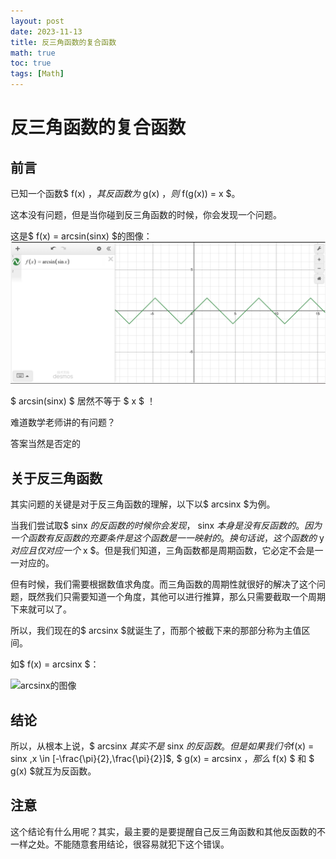 ```yaml
---
layout: post
date: 2023-11-13
title: 反三角函数的复合函数
math: true
toc: true
tags: [Math]
---
```


# 反三角函数的复合函数

## 前言

已知一个函数$ f(x) $，其反函数为$ g(x) $，则$ f(g(x)) = x $。

这本没有问题，但是当你碰到反三角函数的时候，你会发现一个问题。

这是$ f(x) = arcsin(sinx) $的图像：
![arcsin(sinx)的图像](/assets/image/arcsin(sinx)图像.png)

$ arcsin(sinx) $ 居然不等于 $ x $ ！

难道数学老师讲的有问题？

答案当然是否定的

## 关于反三角函数

其实问题的关键是对于反三角函数的理解，以下以$ arcsinx $为例。

当我们尝试取$ sinx $的反函数的时候你会发现，$ sinx $本身是没有反函数的。因为一个函数有反函数的充要条件是这个函数是一一映射的。换句话说，这个函数的$ y $对应且仅对应一个$ x $。但是我们知道，三角函数都是周期函数，它必定不会是一一对应的。

但有时候，我们需要根据数值求角度。而三角函数的周期性就很好的解决了这个问题，既然我们只需要知道一个角度，其他可以进行推算，那么只需要截取一个周期下来就可以了。

所以，我们现在的$ arcsinx $就诞生了，而那个被截下来的那部分称为主值区间。

如$ f(x) = arcsinx $：

![arcsinx的图像](/assets/image/arcsinx图像.png)


## 结论

所以，从根本上说，$ arcsinx $其实不是$ sinx $的反函数。但是如果我们令$f(x) = sinx ,x \in [-\frac{\pi}{2},\frac{\pi}{2}]$, $ g(x) = arcsinx $，那么$ f(x) $ 和 $ g(x) $就互为反函数。

## 注意

这个结论有什么用呢？其实，最主要的是要提醒自己反三角函数和其他反函数的不一样之处。不能随意套用结论，很容易就犯下这个错误。

